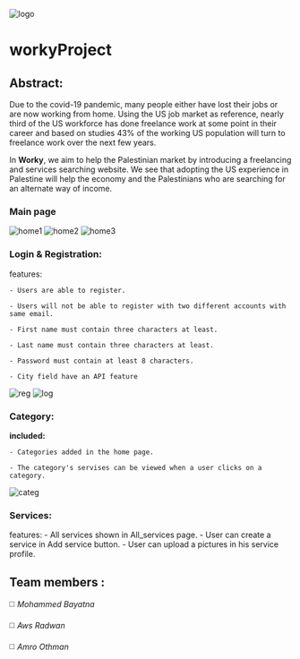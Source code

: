 ![logo](https://user-images.githubusercontent.com/81506483/124640104-9f5b8280-de95-11eb-8750-a0f3f1a6b38b.png)

# workyProject

## Abstract:

Due to the covid-19 pandemic, many people either have lost their jobs or are now working from home. Using the US job market as reference, nearly third of the US workforce has done freelance work at some point in their career and based on studies 43% of the working US population will turn to freelance work over the next few years.

In **Worky**, we aim to help the Palestinian market by introducing a freelancing and services searching website. We see that adopting the US experience in Palestine will help the economy and the Palestinians who are searching for an alternate way of income.



### Main page
![home1](https://user-images.githubusercontent.com/81506483/124643692-0b3fea00-de9a-11eb-8e17-521710f274ab.png)
![home2](https://user-images.githubusercontent.com/81506483/124643474-cddb5c80-de99-11eb-9769-a888ee8b1253.png)
![home3](https://user-images.githubusercontent.com/81506483/124643550-e186c300-de99-11eb-9860-53d6fc355166.png)


### Login & Registration: 

  features:
  
    - Users are able to register.
    
    - Users will not be able to register with two different accounts with same email.
    
    - First name must contain three characters at least.
    
    - Last name must contain three characters at least.
    
    - Password must contain at least 8 characters.
    
    - City field have an API feature  
    
    
   ![reg](https://user-images.githubusercontent.com/81506483/124644467-f9ab1200-de9a-11eb-8daf-753902cdb927.png)
   ![log](https://user-images.githubusercontent.com/81506483/124644491-ffa0f300-de9a-11eb-8275-a7dbdaf6d6f9.png)



### Category: 
    
   **included:**
    
    - Categories added in the home page.
    
    - The category's servises can be viewed when a user clicks on a category.
    
   ![categ](https://user-images.githubusercontent.com/81506483/124645277-e9dffd80-de9b-11eb-8a9d-186fb86f723c.png)



### Services: 

  features:
    - All services shown in All_services page.
    - User can create a service in Add service button.
    - User can upload a pictures in his service profile.
    





## Team members :

◻️ *Mohammed Bayatna*

◻️ *Aws Radwan*

◻️ *Amro Othman*
